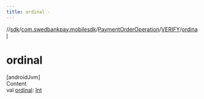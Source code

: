 ```yaml
---
title: ordinal -
---
```

//[sdk](../../../../index)/[com.swedbankpay.mobilesdk](../../index)/[PaymentOrderOperation](../index)/[VERIFY](index)/[ordinal](ordinal)



# ordinal  
[androidJvm]  
Content  
val [ordinal](ordinal): [Int](https://kotlinlang.org/api/latest/jvm/stdlib/kotlin/-int/index.html)  



